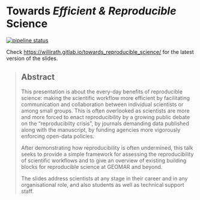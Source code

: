 # Towards _Efficient & Reproducible_ Science

[![pipeline status](https://gitlab.com/willirath/towards_reproducible_science/badges/master/pipeline.svg)](https://gitlab.com/willirath/towards_reproducible_science/commits/master)

Check <https://willirath.gitlab.io/towards_reproducible_science/> for the
latest version of the slides.

> ## Abstract
>
> This presentation is about the every-day benefits of reproducible science:
> making the scientific workflow more efficient by facilitating communication
> and collaboration between individual scientists or among small groups.  This
> is often overlooked as scientists are more and more forced to enact
> reproducibility by a growing public debate on the “reproducibilty crisis”, by
> journals demanding data published along with the manuscript, by funding
> agencies more vigorously enforcing open-data policies.
>
> After demonstrating how reproducibility is often undermined, this talk seeks
> to provide a simple framework for assessing the reproducibility of scientific
> workflows and to give an overview of existing building blocks for
> reproducible science at GEOMAR and beyond.
>
> The slides address scientists at any stage in their career and in any
> organisational role, and also students as well as technical support staff.
